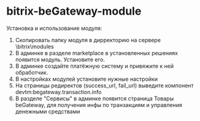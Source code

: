 # bitrix-beGateway-module

Установка и использование модуля:
1. Скопировать папку модуля в дирректорию на сервере \bitrix\modules
2. В админке в разделе marketplace в установленных решениях появится модуль. Установите его.
3. В админке создайте платёжную систему и привяжите к ней обработчик.
4. В настройках модулей установите нужные настройки
5. На страницы редиректов (success_url, fail_url) выведите компонент devtm:begateway.transaction.info
6. В разделе "Сервисы" в админке появится страница Товары beGateway, для получения инфы по транзакциям и управления денежными средствами
